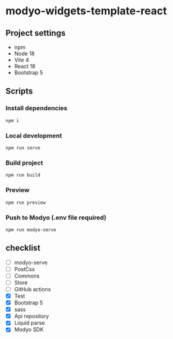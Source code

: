 # modyo-widgets-template-react

## Project settings

- npm
- Node 18
- Vite 4
- React 18
- Bootstrap 5

## Scripts

### Install dependencies

```
npm i
```

### Local development

```
npm run serve
```

### Build project

```
npm run build
```

### Preview

```
npm run preview
```

### Push to Modyo (.env file required)

```
npm run modyo-serve
```


## checklist

- [ ] modyo-serve
- [ ] PostCss
- [ ] Commons
- [ ] Store
- [ ] GitHub actions
- [x] Test
- [x] Bootstrap 5
- [x] sass
- [x] Api repository
- [x] Liquid parse
- [x] Modyo SDK
